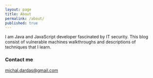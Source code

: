 ```yaml
---
layout: page
title: About
permalink: /about/
published: true
---
```


I am Java and JavaScript developer fascinated by IT security. This blog consist of vulnerable machines walkthroughs and descriptions of techniques that I learn.



### Contact me

[michal.dardas@gmail.com](mailto:michal.dardas@gmail.com)
